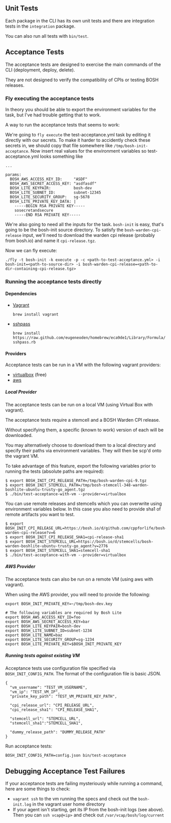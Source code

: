 ## Unit Tests

Each package in the CLI has its own unit tests and there are integration tests in the `integration` package.

You can also run all tests with `bin/test`.

## Acceptance Tests

The acceptance tests are designed to exercise the main commands of the CLI (deployment, deploy, delete).

They are not designed to verify the compatibility of CPIs or testing BOSH releases.

### Fly executing the acceptance tests

In theory you should be able to export the environment variables for the task,
but I've had trouble getting that to work.

A way to run the acceptance tests that seems to work:

We're going to `fly execute` the test-acceptance.yml task by editing it directly
with our secrets. To make it harder to accidently check these secrets in, we
should copy that file somewhere like `/tmp/bosh-init-acceptance`. Now insert
real values for the environment variables so test-acceptance.yml looks something
like

```
...

params:
  BOSH_AWS_ACCESS_KEY_ID:     "ASDF"
  BOSH_AWS_SECRET_ACCESS_KEY: "asdfasdf"
  BOSH_LITE_KEYPAIR:          bosh-dev
  BOSH_LITE_SUBNET_ID:        subnet-12345
  BOSH_LITE_SECURITY_GROUP:   sg-5678
  BOSH_LITE_PRIVATE_KEY_DATA: |
    -----BEGIN RSA PRIVATE KEY-----
    sosecretandsecure
    -----END RSA PRIVATE KEY-----
```

We're also going to need all the inputs for the task. `bosh-init` is easy,
that's going to be the bosh-init source directory. To satisfy the
`bosh-warden-cpi-release` input, we'll need to download the warden cpi release
(probably from bosh.io) and name it `cpi-release.tgz`.

Now we can fly execute:

```
./fly -t bosh-init -k execute -p -c <path-to-test-acceptance.yml> -i bosh-init=<path-to-source-dir> -i bosh-warden-cpi-release=<path-to-dir-containing-cpi-release.tgz>
```

### Running the acceptance tests directly

#### Dependencies

- [Vagrant](https://www.vagrantup.com/)

    `brew install vagrant`

- [sshpass](http://linux.die.net/man/1/sshpass)

    `brew install https://raw.github.com/eugeneoden/homebrew/eca9de1/Library/Formula/sshpass.rb`

#### Providers

Acceptance tests can be run in a VM with the following vagrant providers:

* [virtualbox](https://www.virtualbox.org/) (free)
* [aws](http://aws.amazon.com/)

##### Local Provider

The acceptance tests can be run on a local VM (using Virtual Box with vagrant).

The acceptance tests require a stemcell and a BOSH Warden CPI release.

Without specifying them, a specific (known to work) version of each will be downloaded.

You may alternatively choose to download them to a local directory and specify their paths via environment variables. They will then be scp'd onto the vagrant VM.

To take advantage of this feature, export the following variables prior to running the tests (absolute paths are required):

```
$ export BOSH_INIT_CPI_RELEASE_PATH=/tmp/bosh-warden-cpi-9.tgz
$ export BOSH_INIT_STEMCELL_PATH=/tmp/bosh-stemcell-348-warden-boshlite-ubuntu-trusty-go_agent.tgz
$ ./bin/test-acceptance-with-vm --provider=virtualbox
```

You can use remote releases and stemcells which you can overwrite using environment variables below. In this case you also need to provide sha1 of remote artifacts you want to test.

```
$ export BOSH_INIT_CPI_RELEASE_URL=https://bosh.io/d/github.com/cppforlife/bosh-warden-cpi-release?v=6
$ export BOSH_INIT_CPI_RELEASE_SHA1=cpi-release-sha1
$ export BOSH_INIT_STEMCELL_URL=https://bosh.io/d/stemcells/bosh-warden-boshlite-ubuntu-trusty-go_agent?v=2776
$ export BOSH_INIT_STEMCELL_SHA1=stemcell-sha1
$ ./bin/test-acceptance-with-vm --provider=virtualbox
```

##### AWS Provider

The acceptance tests can also be run on a remote VM (using aws with vagrant).

When using the AWS provider, you will need to provide the following:

```
export BOSH_INIT_PRIVATE_KEY=~/tmp/bosh-dev.key

# The following variables are required by Bosh Lite
export BOSH_AWS_ACCESS_KEY_ID=foo
export BOSH_AWS_SECRET_ACCESS_KEY=bar
export BOSH_LITE_KEYPAIR=bosh-dev
export BOSH_LITE_SUBNET_ID=subnet-1234
export BOSH_LITE_NAME=baz
export BOSH_LITE_SECURITY_GROUP=sg-1234
export BOSH_LITE_PRIVATE_KEY=$BOSH_INIT_PRIVATE_KEY
```

##### Running tests against existing VM

Acceptance tests use configuration file specified via `BOSH_INIT_CONFIG_PATH`. The format of the configuration file is basic JSON.

```
{
  "vm_username": "TEST_VM_USERNAME",
  "vm_ip": "TEST_VM_IP",
  "private_key_path": "TEST_VM_PRIVATE_KEY_PATH",

  "cpi_release_url": "CPI_RELEASE_URL",
  "cpi_release_sha1": "CPI_RELEASE_SHA1",

  "stemcell_url": "STEMCELL_URL",
  "stemcell_sha1":"STEMCELL_SHA1",

  "dummy_release_path": "DUMMY_RELEASE_PATH"
}
```

Run acceptance tests:

```
BOSH_INIT_CONFIG_PATH=config.json bin/test-acceptance
```

## Debugging Acceptance Test Failures

If your acceptance tests are failing mysteriously while running a command, here are some things to check:

 * `vagrant ssh` to the vm running the specs and check out the `bosh-init.log` in the vagrant user home directory
 * If your agent isn't starting, get its IP from the bosh-init logs (see above). Then you can `ssh vcap@<ip>` and check out `/var/vcap/bosh/log/current`
